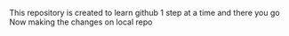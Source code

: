 This repository is created to learn github
1 step at a time and there you go
Now making the changes on local repo
